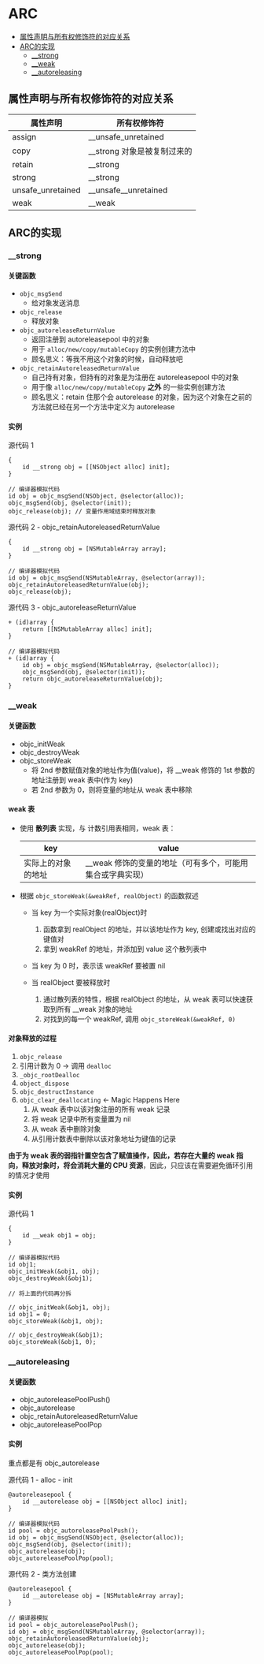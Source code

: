 # ARC

- [属性声明与所有权修饰符的对应关系](#属性声明与所有权修饰符的对应关系)
- [ARC的实现](#ARC的实现)
	- [__strong](#__strong)
	- [__weak](#__weak)
	- [__autoreleasing](#__autoreleasing)

## 属性声明与所有权修饰符的对应关系

属性声明 | 所有权修饰符
---|---
assign | __unsafe_unretained
copy | __strong 对象是被复制过来的
retain | __strong
strong | __strong
unsafe_unretained | __unsafe__unretained
weak | __weak

## ARC的实现

### __strong

#### 关键函数
- `objc_msgSend` 
	- 给对象发送消息
- `objc_release` 
	- 释放对象
- `objc_autoreleaseReturnValue`
	- 返回注册到 autoreleasepool 中的对象
	- 用于 `alloc/new/copy/mutableCopy` 的实例创建方法中
	- 顾名思义：等我不用这个对象的时候，自动释放吧
- `objc_retainAutoreleasedReturnValue` 
	- 自己持有对象，但持有的对象是为注册在 autoreleasepool 中的对象
	- 用于像 `alloc/new/copy/mutableCopy` **之外** 的一些实例创建方法 
	- 顾名思义：retain 住那个会 autorelease 的对象，因为这个对象在之前的方法就已经在另一个方法中定义为 autorelease

#### 实例

源代码 1

```objc
{
	id __strong obj = [[NSObject alloc] init];
}
```

```objc
// 编译器模拟代码
id obj = objc_msgSend(NSObject, @selector(alloc));
objc_msgSend(obj, @selector(init));
objc_release(obj); // 变量作用域结束时释放对象
```

源代码 2 - objc_retainAutoreleasedReturnValue

```objc
{
	id __strong obj = [NSMutableArray array];
}
```

```objc
// 编译器模拟代码
id obj = objc_msgSend(NSMutableArray, @selector(array));
objc_retainAutoreleasedReturnValue(obj);
objc_release(obj);
```

源代码 3 - objc_autoreleaseReturnValue

```objc
+ (id)array {
	return [[NSMutableArray alloc] init];
}
```

```objc
// 编译器模拟代码
+ (id)array {
	id obj = objc_msgSend(NSMutableArray, @selector(alloc));
	objc_msgSend(obj, @selector(init));
	return objc_autoreleaseReturnValue(obj);
}
```

### __weak

#### 关键函数

- objc_initWeak
- objc_destroyWeak
- objc_storeWeak
	- 将 2nd 参数赋值对象的地址作为值(value)，将 __weak 修饰的 1st 参数的地址注册到 weak 表中(作为 key)
	- 若 2nd 参数为 0，则将变量的地址从 weak 表中移除

#### weak 表

- 使用 **散列表** 实现，与 计数引用表相同，weak 表：

	key | value
	--- | ---
	实际上的对象的地址 | __weak 修饰的变量的地址（可有多个，可能用集合或字典实现）

- 根据 `objc_storeWeak(&weakRef, realObject)` 的函数叙述

    - 当 key 为一个实际对象(realObject)时
        1. 函数拿到 realObject 的地址，并以该地址作为 key, 创建或找出对应的键值对
        2. 拿到 weakRef 的地址，并添加到 value 这个散列表中

    - 当 key 为 0 时，表示该 weakRef 要被置 nil

    - 当 realObject 要被释放时
        1. 通过散列表的特性，根据 realObject 的地址，从 weak 表可以快速获取到所有 __weak 对象的地址
        2. 对找到的每一个 weakRef, 调用 `objc_storeWeak(&weakRef, 0)`

#### 对象释放的过程

1. `objc_release`
2. 引用计数为 0 -> 调用 `dealloc`
3. `_objc_rootDealloc`
4. `object_dispose`
5. `objc_destructInstance`
6. `objc_clear_deallocating` <- Magic Happens Here
	1. 从 weak 表中以该对象注册的所有 weak 记录
	2. 将 weak 记录中所有变量置为 nil
	3. 从 weak 表中删除对象
	4. 从引用计数表中删除以该对象地址为键值的记录

**由于为 weak 表的弱指针置空包含了赋值操作，因此，若存在大量的 weak 指向，释放对象时，将会消耗大量的 CPU 资源**，因此，只应该在需要避免循环引用的情况才使用

#### 实例

源代码 1

```objc
{
	id __weak obj1 = obj;
}
```

```objc
// 编译器模拟代码
id obj1;
objc_initWeak(&obj1, obj);
objc_destroyWeak(&obj1);
```

```objc
// 将上面的代码再分拆

// objc_initWeak(&obj1, obj);
id obj1 = 0;
objc_storeWeak(&obj1, obj);

// objc_destroyWeak(&obj1);
objc_storeWeak(&obj1, 0);
```


### __autoreleasing

#### 关键函数

- objc_autoreleasePoolPush()
- objc_autorelease
- objc_retainAutoreleasedReturnValue
- objc_autoreleasePoolPop

#### 实例

重点都是有 objc_autorelease

源代码 1 - alloc - init

```objc
@autoreleasepool {
	id __autorelease obj = [[NSObject alloc] init];
}
```

```objc
// 编译器模拟代码
id pool = objc_autoreleasePoolPush();
id obj = objc_msgSend(NSObject, @selector(alloc));
objc_msgSend(obj, @selector(init));
objc_autorelease(obj);
objc_autoreleasePoolPop(pool);
```

源代码 2 - 类方法创建

```objc
@autoreleasepool {
	id __autorelease obj = [NSMutableArray array];
}
```

```objc
// 编译器模拟
id pool = objc_autoreleasePoolPush();
id obj = objc_msgSend(NSMutableArray, @selector(array));
objc_retainAutoreleasedReturnValue(obj);
objc_autorelease(obj);
objc_autoreleasePoolPop(pool);
```

